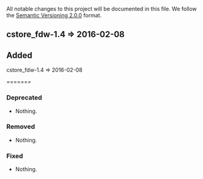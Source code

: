 All notable changes to this project will be documented in this file.
We follow the [Semantic Versioning 2.0.0](http://semver.org/) format.

## cstore_fdw-1.4 => 2016-02-08


## Added
cstore_fdw-1.4 => 2016-02-08

=======

### Deprecated

- Nothing.

### Removed

- Nothing.

### Fixed

- Nothing.


